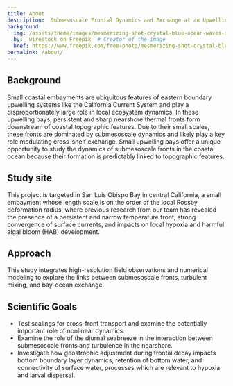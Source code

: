 ```yaml
---
title: About
description:  Submesoscale Frontal Dynamics and Exchange at an Upwelling Bay
background:
  img: /assets/theme/images/mesmerizing-shot-crystal-blue-ocean-waves-smaller.png
  by:  wirestock on Freepik  # Creator of the image
  href: https://www.freepik.com/free-photo/mesmerizing-shot-crystal-blue-ocean-waves_17530073.htm#query=ocean%20background&position=3&from_view=keyword&trac
permalink: /about/
---
```


## Background
Small coastal embayments are ubiquitous features of eastern boundary upwelling systems like the California Current System and play a disproportionately large role in local ecosystem dynamics. In these upwelling bays, persistent and sharp nearshore thermal fronts form downstream of coastal topographic features. Due to their small scales, these fronts are dominated by submesoscale dynamics and likely play a key role modulating cross-shelf exchange. Small upwelling bays offer a unique opportunity to study the dynamics of submesoscale fronts in the coastal ocean because their formation is predictably linked to topographic features. 

## Study site
This project is targeted in San Luis Obispo Bay in central California, a small embayment whose length scale is on the order of the local Rossby deformation radius, where previous research from our team has revealed the presence of a persistent and narrow temperature front, strong convergence of surface currents, and impacts on local hypoxia and harmful algal bloom (HAB) development.

## Approach
This study integrates high-resolution field observations and numerical modeling to explore the links between submesoscale fronts, turbulent mixing, and bay-ocean exchange. 

## Scientific Goals 
* Test scalings for cross-front transport and examine the potentially important role of nonlinear dynamics. 
* Examine the role of the diurnal seabreeze in the interaction between submesoscale fronts and turbulence in the nearshore. 
* Investigate how geostrophic adjustment during frontal decay impacts bottom boundary layer dynamics, retention of bottom water, and connectivity of surface water, processes which are relevant to hypoxia and larval dispersal. 
